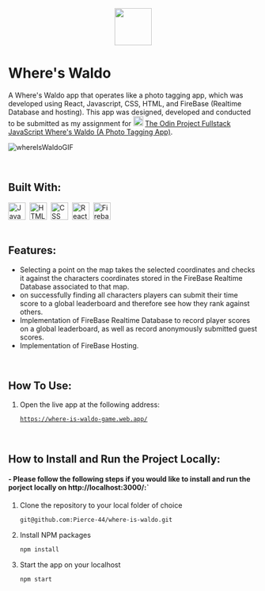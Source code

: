 <div align="center">
  <img src="https://openmoji.org/data/color/svg/1F4D1.svg" height="75px"/>
</div>

# Where's Waldo
A Where's Waldo app that operates like a photo tagging app, which was developed using React, Javascript, CSS, HTML, and FireBase (Realtime Database and hosting). This app was designed, developed and conducted to be submitted as my assignment for <img src="https://www.theodinproject.com/assets/icons/odin-icon-b5b31c073f7417a257003166c98cc23743654715305910c068b93a3bf4d3065d.svg"  width="20" height="20"> [The Odin Project Fullstack JavaScript Where's Waldo (A Photo Tagging App)](https://www.theodinproject.com/lessons/node-path-javascript-where-s-waldo-a-photo-tagging-app).

![whereIsWaldoGIF](https://user-images.githubusercontent.com/96740762/180012705-5a5adf5f-aba8-492b-a5e9-1ac98ca0c11b.gif)

<br/>

## Built With:
<div>
  <img src="https://cdn.jsdelivr.net/gh/devicons/devicon/icons/javascript/javascript-original.svg" title="JavaScript" alt="JavaScript" width="35" height="35"/>&nbsp;
  <img src="https://cdn.jsdelivr.net/gh/devicons/devicon/icons/html5/html5-original.svg" title="HTML5" alt="HTML" width="35" height="35"/>&nbsp;
  <img src="https://cdn.jsdelivr.net/gh/devicons/devicon/icons/css3/css3-original.svg"  title="CSS3" alt="CSS" width="35" height="35"/>&nbsp;
  <img src="https://cdn.jsdelivr.net/gh/devicons/devicon/icons/react/react-original.svg" title="React" alt="React" width="35" height="35"/>&nbsp;
  <img src="https://cdn.jsdelivr.net/gh/devicons/devicon/icons/firebase/firebase-plain.svg" title="Firebase" alt="Firebase" width="35" height="35"/>&nbsp;
</div>
<br/>

## Features:
- Selecting a point on the map takes the selected coordinates and checks it against the characters coordinates stored in the FireBase Realtime Database associated to that map.
- on successfully finding all characters players can submit their time score to a global leaderboard and therefore see how they rank against others.
- Implementation of FireBase Realtime Database to record player scores on a global leaderboard, as well as record anonymously submitted guest scores.
- Implementation of FireBase Hosting.
<br/>

## How To Use:

1. Open the live app at the following address:

   [`https://where-is-waldo-game.web.app/`](https://where-is-waldo-game.web.app/)

<br/>

## How to Install and Run the Project Locally:
#### - Please follow the following steps if you would like to install and run the porject locally on http://localhost:3000/:`

1. Clone the repository to your local folder of choice
   ```sh
   git@github.com:Pierce-44/where-is-waldo.git
   ```
   
   
2. Install NPM packages
   ```sh
   npm install
   ```

3. Start the app on your localhost
   ```js
   npm start
   ```
